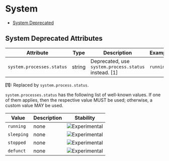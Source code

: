 <!--- Hugo front matter used to generate the website version of this page:
--->

# System

- [System Deprecated](#system-deprecated)

## System Deprecated Attributes

| Attribute                 | Type   | Description                                          | Examples  | Stability                                                   |
| ------------------------- | ------ | ---------------------------------------------------- | --------- | ----------------------------------------------------------- |
| `system.processes.status` | string | Deprecated, use `system.process.status` instead. [1] | `running` | ![Deprecated](https://img.shields.io/badge/-deprecated-red) |

**[1]:** Replaced by `system.process.status`.

`system.processes.status` has the following list of well-known values. If one of them applies, then the respective value MUST be used; otherwise, a custom value MAY be used.

| Value      | Description | Stability                                                        |
| ---------- | ----------- | ---------------------------------------------------------------- |
| `running`  | none        | ![Experimental](https://img.shields.io/badge/-experimental-blue) |
| `sleeping` | none        | ![Experimental](https://img.shields.io/badge/-experimental-blue) |
| `stopped`  | none        | ![Experimental](https://img.shields.io/badge/-experimental-blue) |
| `defunct`  | none        | ![Experimental](https://img.shields.io/badge/-experimental-blue) |
